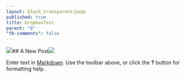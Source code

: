 ```yaml
---
layout: black_transparent/page
published: true
title: DropboxTest
parent: "0"
"fb-comments": false
---
```


![](/https://dl.dropboxusercontent.com/u/14712445/testimages/2012-08-28%2020.02.27.jpg)## A New Post![](/https://dl.dropboxusercontent.com/u/14712445/testimages/2012-08-28%2020.02.38.jpg)

Enter text in [Markdown](http://daringfireball.net/projects/markdown/). Use the toolbar above, or click the **?** button for formatting help.

